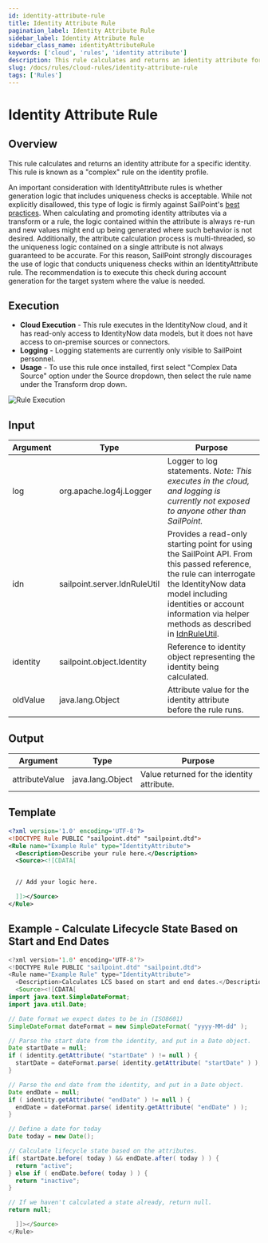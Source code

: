 ```yaml
---
id: identity-attribute-rule
title: Identity Attribute Rule
pagination_label: Identity Attribute Rule
sidebar_label: Identity Attribute Rule
sidebar_class_name: identityAttributeRule
keywords: ['cloud', 'rules', 'identity attribute']
description: This rule calculates and returns an identity attribute for a specific identity.
slug: /docs/rules/cloud-rules/identity-attribute-rule
tags: ['Rules']
---
```


# Identity Attribute Rule

## Overview

This rule calculates and returns an identity attribute for a specific identity. This rule is known as a "complex" rule on the identity profile. 

An important consideration with IdentityAttribute rules is whether generation logic that includes uniqueness checks is acceptable. While not explicitly disallowed, this type of logic is firmly against SailPoint's [best practices](https://community.sailpoint.com/t5/IdentityNow-Articles/Best-Practices-Generating-Usernames-in-IdentityNow/ta-p/153749). When calculating and promoting identity attributes via a transform or a rule, the logic contained within the attribute is always re-run and new values might end up being generated where such behavior is not desired. Additionally, the attribute calculation process is multi-threaded, so the uniqueness logic contained on a single attribute is not always guaranteed to be accurate. For this reason, SailPoint strongly discourages the use of logic that conducts uniqueness checks within an IdentityAttribute rule. The recommendation is to execute this check during account generation for the target system where the value is needed.


## Execution

- **Cloud Execution** - This rule executes in the IdentityNow cloud, and it has read-only access to IdentityNow data models, but it does not have access to on-premise sources or connectors.
- **Logging** - Logging statements are currently only visible to SailPoint personnel.
- **Usage** - To use this rule once installed, first select "Complex Data Source" option under the Source dropdown, then select the rule name under the Transform drop down.

![Rule Execution](../img/cloud_execution.png)

## Input

| Argument | Type | Purpose |
| --- | --- | --- |
| log | org.apache.log4j.Logger | Logger to log statements. _Note: This executes in the cloud, and logging is currently not exposed to anyone other than SailPoint._ |
| idn | sailpoint.server.IdnRuleUtil | Provides a read-only starting point for using the SailPoint API. From this passed reference, the rule can interrogate the IdentityNow data model including identities or account information via helper methods as described in [IdnRuleUtil](../idn_rule_utility.md). |
| identity | sailpoint.object.Identity | Reference to identity object representing the identity being calculated. |
| oldValue | java.lang.Object | Attribute value for the identity attribute before the rule runs. |

## Output

| Argument | Type | Purpose |
| --- | --- | --- |
| attributeValue | java.lang.Object | Value returned for the identity attribute. |

## Template

```xml
<?xml version='1.0' encoding='UTF-8'?>
<!DOCTYPE Rule PUBLIC "sailpoint.dtd" "sailpoint.dtd">
<Rule name="Example Rule" type="IdentityAttribute">
  <Description>Describe your rule here.</Description>
  <Source><![CDATA[


  // Add your logic here.

  ]]></Source>
</Rule>
```

## Example - Calculate Lifecycle State Based on Start and End Dates

```java
<?xml version='1.0' encoding='UTF-8'?>
<!DOCTYPE Rule PUBLIC "sailpoint.dtd" "sailpoint.dtd">
<Rule name="Example Rule" type="IdentityAttribute">
  <Description>Calculates LCS based on start and end dates.</Description>
  <Source><![CDATA[
import java.text.SimpleDateFormat;
import java.util.Date;

// Date format we expect dates to be in (ISO8601)
SimpleDateFormat dateFormat = new SimpleDateFormat( "yyyy-MM-dd" );

// Parse the start date from the identity, and put in a Date object.
Date startDate = null;
if ( identity.getAttribute( "startDate" ) != null ) {
  startDate = dateFormat.parse( identity.getAttribute( "startDate" ) );
}

// Parse the end date from the identity, and put in a Date object.
Date endDate = null;
if ( identity.getAttribute( "endDate" ) != null ) {
  endDate = dateFormat.parse( identity.getAttribute( "endDate" ) );
}

// Define a date for today
Date today = new Date();

// Calculate lifecycle state based on the attributes.
if( startDate.before( today ) && endDate.after( today ) ) {
  return "active";
} else if ( endDate.before( today ) ) {
  return "inactive";
}

// If we haven't calculated a state already, return null.
return null;

  ]]></Source>
</Rule>
```
